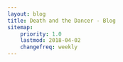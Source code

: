 ```yaml
---
layout: blog
title: Death and the Dancer - Blog
sitemap:
    priority: 1.0
    lastmod: 2018-04-02
    changefreq: weekly
---
```

